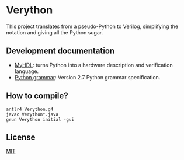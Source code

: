 # Verython

This project translates from a pseudo-Python to Verilog, simplifying the notation and giving all the Python sugar.

## Development documentation
  - [MyHDL](http://www.myhdl.org/): turns Python into a hardware description and verification language.
  - [Python grammar](https://docs.python.org/2.7/reference/grammar.html): Version 2.7 Python grammar specification.

## How to compile?
```
antlr4 Verython.g4
javac Verython*.java
grun Verython initial -gui
```

## License
[MIT](./LICENSE)
